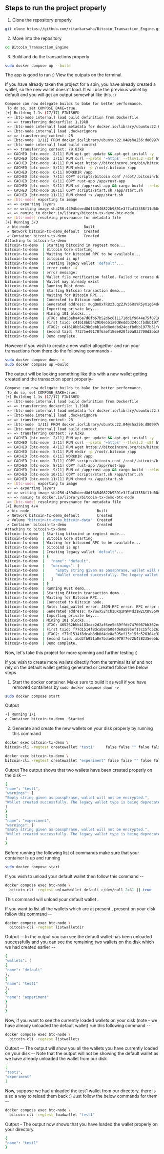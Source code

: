 ## Steps to run the project properly

1. Clone the repository properly

```bash
git clone https://github.com/ritankarsaha/Bitcoin_Transaction_Engine.git
```
2. Move into the repository

```bash
cd Bitcoin_Transaction_Engine
```

3. Build and do the transactions properly

```bash
sudo docker compose up --build
```

The app is good to run :) View the outputs on the terminal.


If you have already taken the project for a spin, you have already created a wallet, so the new wallet doesn't load. It will use the previous wallet by default and you will get an output somewhat like this. :)
```bash
Compose can now delegate builds to bake for better performance.
 To do so, set COMPOSE_BAKE=true.
[+] Building 1.1s (17/17) FINISHED                                                docker:default
 => [btc-node internal] load build definition from Dockerfile                               0.0s
 => => transferring dockerfile: 1.19kB                                                      0.0s
 => [btc-node internal] load metadata for docker.io/library/ubuntu:22.04                    1.0s
 => [btc-node internal] load .dockerignore                                                  0.0s
 => => transferring context: 2B                                                             0.0s
 => [btc-node  1/11] FROM docker.io/library/ubuntu:22.04@sha256:d80997daaa3811b175119350d8  0.0s
 => [btc-node internal] load build context                                                  0.0s
 => => transferring context: 79.83kB                                                        0.0s
 => CACHED [btc-node  2/11] RUN apt-get update && apt-get install -y     wget     curl      0.0s
 => CACHED [btc-node  3/11] RUN curl --proto '=https' --tlsv1.2 -sSf https://sh.rustup.rs   0.0s
 => CACHED [btc-node  4/11] RUN wget https://bitcoincore.org/bin/bitcoin-core-25.0/bitcoin  0.0s
 => CACHED [btc-node  5/11] RUN mkdir -p /root/.bitcoin /app                                0.0s
 => CACHED [btc-node  6/11] WORKDIR /app                                                    0.0s
 => CACHED [btc-node  7/11] COPY scripts/bitcoin.conf /root/.bitcoin/bitcoin.conf           0.0s
 => CACHED [btc-node  8/11] COPY rust-app /app/rust-app                                     0.0s
 => CACHED [btc-node  9/11] RUN cd /app/rust-app && cargo build --release                   0.0s
 => CACHED [btc-node 10/11] COPY scripts/start.sh /app/start.sh                             0.0s
 => CACHED [btc-node 11/11] RUN chmod +x /app/start.sh                                      0.0s
 => [btc-node] exporting to image                                                           0.0s
 => => exporting layers                                                                     0.0s
 => => writing image sha256:4394bdeed8d134546822b9891e3f7ad13358f11d68458d4f57c64e60300673  0.0s
 => => naming to docker.io/library/bitcoin-tx-demo-btc-node                                 0.0s
 => [btc-node] resolving provenance for metadata file                                       0.0s
[+] Running 3/3
 ✔ btc-node                         Built                                                   0.0s 
 ✔ Network bitcoin-tx-demo_default  Created                                                 0.0s 
 ✔ Container bitcoin-tx-demo        Created                                                 0.0s 
Attaching to bitcoin-tx-demo
bitcoin-tx-demo  | Starting bitcoind in regtest mode...
bitcoin-tx-demo  | Bitcoin Core starting
bitcoin-tx-demo  | Waiting for bitcoind RPC to be available...
bitcoin-tx-demo  | bitcoind is up!
bitcoin-tx-demo  | Creating legacy wallet 'default'...
bitcoin-tx-demo  | error code: -4
bitcoin-tx-demo  | error message:
bitcoin-tx-demo  | Wallet file verification failed. Failed to create database path '/root/.bitcoin/regtest/wallets/default'. Database already exists.
bitcoin-tx-demo  | Wallet may already exist
bitcoin-tx-demo  | Running Rust demo...
bitcoin-tx-demo  | Starting Bitcoin transaction demo...
bitcoin-tx-demo  | Waiting for Bitcoin RPC...
bitcoin-tx-demo  | Connected to Bitcoin node.
bitcoin-tx-demo  | Generated address: mugQnBxTR8z3uqzZJV36RsYR5yX1g64do1
bitcoin-tx-demo  | Importing private key...
bitcoin-tx-demo  | Mining 101 blocks...
bitcoin-tx-demo  | UTXO: aba53aba46a7d6fb67b52d6c611171dd1f9044e75f0718f8e1142186778bc4ca:0 50 BTC
bitcoin-tx-demo  | First txid: c41618bb5429b0ebb1a0d8eddbd24ccfbdbb1977b51feda2eb0b9046c22e916b
bitcoin-tx-demo  | UTXO2: c41618bb5429b0ebb1a0d8eddbd24ccfbdbb1977b51feda2eb0b9046c22e916b:0 49.99999 BTC
bitcoin-tx-demo  | Second txid: 77275e49170f6aef186e920f30a832700d2bb10d5b5f9bb6d53bd85588f18785
bitcoin-tx-demo  | Demo complete.
```

However if you wish to create a new wallet altogether and run your transactions from there do the following commands -

```bash
sudo docker compose down -v
sudo docker compose up —build
```

The output will be looking something like this with a new wallet getting created and the transaction spent properly-

```bash
Compose can now delegate builds to bake for better performance.
 To do so, set COMPOSE_BAKE=true.
[+] Building 1.1s (17/17) FINISHED                                                                                                                                docker:default
 => [btc-node internal] load build definition from Dockerfile                                                                                                               0.0s
 => => transferring dockerfile: 1.19kB                                                                                                                                      0.0s
 => [btc-node internal] load metadata for docker.io/library/ubuntu:22.04                                                                                                    0.9s
 => [btc-node internal] load .dockerignore                                                                                                                                  0.0s
 => => transferring context: 2B                                                                                                                                             0.0s
 => [btc-node  1/11] FROM docker.io/library/ubuntu:22.04@sha256:d80997daaa3811b175119350d84305e1ec9129e1799bba0bd1e3120da3ff52c3                                            0.0s
 => [btc-node internal] load build context                                                                                                                                  0.0s
 => => transferring context: 79.83kB                                                                                                                                        0.0s
 => CACHED [btc-node  2/11] RUN apt-get update && apt-get install -y     wget     curl     gnupg     build-essential     pkg-config     libssl-dev     ca-certificates      0.0s
 => CACHED [btc-node  3/11] RUN curl --proto '=https' --tlsv1.2 -sSf https://sh.rustup.rs | sh -s -- -y                                                                     0.0s
 => CACHED [btc-node  4/11] RUN wget https://bitcoincore.org/bin/bitcoin-core-25.0/bitcoin-25.0-x86_64-linux-gnu.tar.gz     && tar -xzf bitcoin-25.0-x86_64-linux-gnu.tar.  0.0s
 => CACHED [btc-node  5/11] RUN mkdir -p /root/.bitcoin /app                                                                                                                0.0s
 => CACHED [btc-node  6/11] WORKDIR /app                                                                                                                                    0.0s
 => CACHED [btc-node  7/11] COPY scripts/bitcoin.conf /root/.bitcoin/bitcoin.conf                                                                                           0.0s
 => CACHED [btc-node  8/11] COPY rust-app /app/rust-app                                                                                                                     0.0s
 => CACHED [btc-node  9/11] RUN cd /app/rust-app && cargo build --release                                                                                                   0.0s
 => CACHED [btc-node 10/11] COPY scripts/start.sh /app/start.sh                                                                                                             0.0s
 => CACHED [btc-node 11/11] RUN chmod +x /app/start.sh                                                                                                                      0.0s
 => [btc-node] exporting to image                                                                                                                                           0.0s
 => => exporting layers                                                                                                                                                     0.0s
 => => writing image sha256:4394bdeed8d134546822b9891e3f7ad13358f11d68458d4f57c64e60300673cb                                                                                0.0s
 => => naming to docker.io/library/bitcoin-tx-demo-btc-node                                                                                                                 0.0s
 => [btc-node] resolving provenance for metadata file                                                                                                                       0.0s
[+] Running 4/4
 ✔ btc-node                               Built                                                                                                                             0.0s 
 ✔ Network bitcoin-tx-demo_default        Created                                                                                                                           0.0s 
 ✔ Volume "bitcoin-tx-demo_bitcoin-data"  Created                                                                                                                           0.0s 
 ✔ Container bitcoin-tx-demo              Created                                                                                                                           0.0s 
Attaching to bitcoin-tx-demo
bitcoin-tx-demo  | Starting bitcoind in regtest mode...
bitcoin-tx-demo  | Bitcoin Core starting
bitcoin-tx-demo  | Waiting for bitcoind RPC to be available...
bitcoin-tx-demo  | bitcoind is up!
bitcoin-tx-demo  | Creating legacy wallet 'default'...
bitcoin-tx-demo  | {
bitcoin-tx-demo  |   "name": "default",
bitcoin-tx-demo  |   "warnings": [
bitcoin-tx-demo  |     "Empty string given as passphrase, wallet will not be encrypted.",
bitcoin-tx-demo  |     "Wallet created successfully. The legacy wallet type is being deprecated and support for creating and opening legacy wallets will be removed in the future."
bitcoin-tx-demo  |   ]
bitcoin-tx-demo  | }
bitcoin-tx-demo  | Running Rust demo...
bitcoin-tx-demo  | Starting Bitcoin transaction demo...
bitcoin-tx-demo  | Waiting for Bitcoin RPC...
bitcoin-tx-demo  | Connected to Bitcoin node.
bitcoin-tx-demo  | Note: load_wallet error: JSON-RPC error: RPC error response: RpcError { code: -35, message: "Wallet \"default\" is already loaded.", data: None }
bitcoin-tx-demo  | Generated address: mxYuwX52hCh2Uxq1P9M4d21w2LtBVSoVG1
bitcoin-tx-demo  | Importing private key...
bitcoin-tx-demo  | Mining 101 blocks...
bitcoin-tx-demo  | UTXO: 465262bbb4183cac2d2af6ee5d69ffde7476067bb362e471320e4f4d0da29547:0 50 BTC
bitcoin-tx-demo  | First txid: f77d1514f8dcab8db0d4de8a595ef13c15fc526304c3215d1904db0c864ee4a8
bitcoin-tx-demo  | UTXO2: f77d1514f8dcab8db0d4de8a595ef13c15fc526304c3215d1904db0c864ee4a8:0 49.99999 BTC
bitcoin-tx-demo  | Second txid: abd3fb951a0e7bdae5d970f7e72b458235eebbae806bce0909f698df854e2458
bitcoin-tx-demo  | Demo complete.
```

Now, let's take this project for more spinning and further testing :)

If you wish to create more wallets directly from the terminal itslef and not rely on the default wallet getting generated or created follow the below steps 

1. Start the docker container. Make sure to build it as well if you have removed containers by `sudo docker compose down -v`

```bash
sudo docker compose start  
```

Output
```bash
+] Running 1/1
✔ Container bitcoin-tx-demo  Started
```
2. Generate and create the new wallets on your disk properly by running this command

```bash
docker exec bitcoin-tx-demo \
bitcoin-cli -regtest createwallet "test1"     false false "" false false

docker exec bitcoin-tx-demo \
bitcoin-cli -regtest createwallet "experiment" false false "" false false
```

Output
The output shows that two wallets have been created properly on the disk -- 

```bash
{
"name": "test1",
"warnings": [
"Empty string given as passphrase, wallet will not be encrypted.",
"Wallet created successfully. The legacy wallet type is being deprecated and support for creating and opening legacy wallets will be removed in the future."
]
}
{
"name": "experiment",
"warnings": [
"Empty string given as passphrase, wallet will not be encrypted.",
"Wallet created successfully. The legacy wallet type is being deprecated and support for creating and opening legacy wallets will be removed in the future."
]
}
```

Before running the following list of commands make sure that your container is up and running
```bash
sudo docker compose start
```

If you wish to unload your default wallet then follow this command -- 

```bash
docker compose exec btc-node \
  bitcoin-cli -regtest unloadwallet default >/dev/null 2>&1 || true
```
This command will unload your default wallet .

If you want to list all the wallets which are at present , present on your disk follow this command -- 

```bash
docker compose exec btc-node \
  bitcoin-cli -regtest listwalletdir
```

Output -- 
In the output you can see the default wallet has been unloaded successfully and you can see the remaining two wallets on the disk which we had created earlier -- 
```bash
{
"wallets": [
{
"name": "default"
},
{
"name": "test1"
},
{
"name": "experiment"
}
]
}
```

Now, if you want to see the currently loaded wallets on your disk (note -  we have already unloaded the default wallet) run this following command -- 

```bash
docker compose exec btc-node \
  bitcoin-cli -regtest listwallets
```

Output -- 
The output will show you all the wallets you have currently loaded on your disk -- Note that the output will not be showing the default wallet as we have already unloaded the wallet from our disk

```bash
[
"test1",
"experiment"
]
```

Now, suppose we had unloaded the test1 wallet from our directory, there is also a way to reload them back :) Just follow the below commands for them -- 

```bash
docker compose exec btc-node \
  bitcoin-cli -regtest loadwallet "test1"
```

Output -
The output now shows that you have loaded the wallet properly on your directory. 

```bash
{
"name": "test1"
}
```






